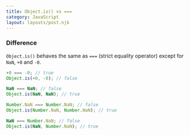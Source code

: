 ```yaml
---
title: Object.is() vs ===
category: JavaScript
layout: layouts/post.njk
---
```


### Difference

`Object.is()` behaves the same as `===` (strict equality operator) except for `NaN`, `+0` and `-0`.

```js
+0 === -0; // true
Object.is(+0, -0); // false

NaN === NaN; // false
Object.is(NaN, NaN); // true

Number.NaN === Number.NaN; // false
Object.is(Number.NaN, Number.NaN); // true

NaN === Number.NaN; // false
Object.is(NaN, Number.NaN); // true
```
